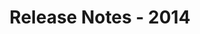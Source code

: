 ﻿---
title: Release Notes - 2014
description: "Release Notes - 2014 – learn about the latest updates and fixes."
type: docs
weight: 70
url: /jasperreports/release-notes-2014/
---


